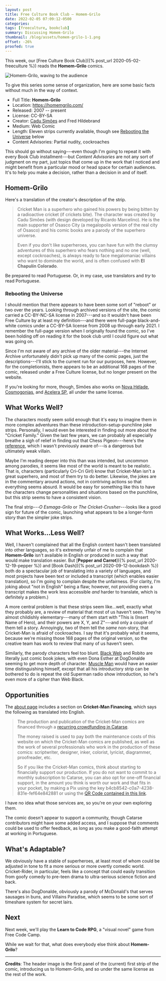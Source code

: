 ```yaml
---
layout: post
title: Free Culture Book Club — Homem-Grilo
date: 2022-02-05 07:09:12-0500
categories:
tags: [freeculture, bookclub]
summary: Discussing Homem-Grilo
thumbnail: /blog/assets/homem-grilo-1-1.png
offset: -26%
proofed: true
---
```


This week, our [Free Culture Book Club]({% post_url 2020-05-02-freeculture %}) reads the **Homem-Grilo** comics.

![Homem-Grilo, waving to the audience](/blog/assets/homem-grilo-1-1.png "The bridge is famous enough that it's featured on Wikipedia's page for the real Osasco")

To give this series some sense of organization, here are some basic facts without much in the way of context.

 * Full Title:  **Homem-Grilo**
 * Location:  <https://homemgrilo.com/>
 * Released:  2007 -- present
 * License:  CC-BY-SA
 * Creator:  [Cadu Simões](https://cadusimoes.com/) and Fred Hildebrand
 * Medium:  Web Comic
 * Length:  Eleven strips currently available, though see [Rebooting the Universe](#rebooting-the-universe) below
 * Content Advisories:  Partial nudity, cockroaches

This should go without saying---even though I'm going to repeat it with every Book Club installment---but *Content Advisories* are not any sort of judgment on my part, just topics that come up in the work that I noticed and might benefit from a particular mood or head space for certain audiences.  It's to help you make a decision, rather than a decision in and of itself.

## Homem-Grilo

Here's a translation of the creator's description of the strip.

 > Cricket Man is a superhero who gained his powers by being bitten by a radioactive cricket (if crickets bite). The character was created by Cadu Simões (with design developed by Ricardo Marcelino). He is the main supporter of Osasco City (a megalopolis version of the real city of Osasco) and his comic books are a parody of the superhero universe.
 >
 > Even if you don't like superheroes, you can have fun with the clumsy adventures of this superhero who fears nothing and no one (well, except cockroaches), is always ready to face megalomaniac villains who want to dominate the world, and is often confused with **El Chapulín Colorado**. 

Be prepared to read Portuguese.  Or, in my case, use translators and *try* to read Portuguese.

### Rebooting the Universe

I should mention that there appears to have been some sort of "reboot" or two over the years.  Looking through archived versions of the site, the comic carried a CC-BY-NC-SA license in 2007---and so it wouldn't have been Free Culture by at least my definition---and there were full-page black-and-white comics under a CC-BY-SA license from 2008 up through early 2021.  I remember the full-page version when I originally found the comic, so I've been holding off on reading it for the book club until I could figure out what was going on.

Since I'm not aware of any archive of the older material---the Internet Archive unfortunately didn't pick up many of the comic pages, just the descriptions---I'll stick to the current run for our purposes, here.  However, for the completionists, there appears to be an additional 168 pages of the comic, released under a Free Culture license, but no longer present on the website.

If you're looking for more, though, Simões also works on [Nova Hélade](https://novahelade.com/), [Cosmogonias](https://cadusimoes.com/cosmogonias/), and [Acelera SP](https://cadusimoes.com/acelerasp/), all under the same license.

## What Works Well?

The characters mostly seem solid enough that it's easy to imagine them in more complex adventures than these introduction-setup-punchline joke strips.  Personally, I would even be interested in finding out more about the "Cricket Family."  Given the last few years, we can probably all especially breathe a sigh of relief in finding out that Chess Pigeon---here's the [reference](https://rationalwiki.org/wiki/Pigeon_chess), which I wasn't previously aware of---is a dangerous but ultimately weak villain.

Maybe I'm reading deeper into this than was intended, but uncommon among parodies, it seems like most of the world is meant to be realistic.  That is, characters (particularly Cri-Cri Girl) know that Cricket-Man isn't a great superhero, and most of them try to do better.  Likewise, the jokes are in the commentary around actions, not in contriving actions so that everything seems absurd.  It would be easy for something like this to have the characters change personalities and situations based on the punchline, but this strip seems to have a consistent vision.

The final strip---*O Esmaga-Grilo* or *The Cricket-Crusher*---looks like a good sign for future of the comic, launching what appears to be a longer-form story than the simpler joke strips.

## What Works...Less Well?

Well, I haven't complained that all the English content hasn't been translated into other languages, so it's extremely unfair of me to complain that **Homem-Grilo** isn't available in English or produced in such a way that would make translation easier.  But [**Pepper and Carrot**]({% post_url 2020-12-19-pepper %}) and [Book Dash]({% post_url 2020-09-12-bookdash %}) both do a spectacular job of translating into a variety of languages, and most projects have been text or included a transcript (which enables easier translation), so I'm going to complain despite the unfairness.  (For clarity, I'm joking about "not in English" being a flaw; however, not providing even a transcript makes the work less accessible *and* harder to translate, which is definitely a problem.)

A more central problem is that these strips seem like...well, exactly what they probably are, a review of material that most of us haven't seen.  They're almost childishly elementary---many of them start with "This is (Insert Name of Hero), and their powers are X, Y, and Z"---and only a couple of them tell a story.  Annoyingly, two of them tell the *same* non-story, that Cricket-Man is afraid of cockroaches.  I say that it's probably what it seems, because we're missing those 168 pages of the original version, so the creative team has work to review that many of us haven't seen.

Similarly, the parody characters feel too blunt.  [Black Web](https://homemgrilo.com/personagens/teianegra/) and Robito are literally just comic book jokes, with even Dona Esther at DogDonalde seeming to get more depth of character.  [Muscle Man](https://homemgrilo.com/personagens/musculoso/) would have an easier time distinguishing himself, except that all his introductory strip can be bothered to do is repeat the old Superman radio show introduction, so he's even more of a cipher than Web Black.

## Opportunities

The [about page](https://homemgrilo.com/sobre/) includes a section on **Cricket-Man Financing**, which says the following as translated into English.

 > The production and publication of the Cricket-Man comics are financed through a [recurring crowdfunding in Catarse](https://www.catarse.me/cadusimoes).
 >
 > The money raised is used to pay both the maintenance costs of this website on which the Cricket-Man comics are published, as well as the work of several professionals who work in the production of these comics: scriptwriter, designer, inker, colorist, lyricist, diagrammer, proofreader, etc.
 >
 > So if you like the Cricket-Man comics, think about starting to financially support our production. If you do not want to commit to a monthly subscription to Catarse, you can also opt for one-off financial support, in the amount you think is worth our work and that fits in your pocket, by making a Pix using the key b4cb8542-c0a7-4238-831e-fef64e842881 or using the [QR Code contained in this link](https://nubank.com.br/pagar/3ests/iVz1asuMdF).

I have no idea what those services are, so you're on your own exploring them.

The comic doesn't appear to support a community, though Catarse contributors might have some added access, and I suppose that comments could be used to offer feedback, as long as you make a good-faith attempt at working in Portuguese.

## What's Adaptable?

We obviously have a stable of superheroes, at least most of whom could be adjusted in tone to fit a more serious or more overtly comedic world.  Cricket-Rider, in particular, feels like a concept that could easily transition from goofy comedy to pre-teen drama to ultra-serious science fiction and back.

There's also DogDonalde, obviously a parody of McDonald's that serves sausages in buns, and Villains Paradise, which seems to be some sort of timeshare system for secret lairs.

## Next

Next week, we'll play the **Learn to Code RPG**, a "visual novel" game from Free Code Camp.

While we wait for that, what does everybody else think about **Homem-Grilo**?

* * *

**Credits**:  The header image is the first panel of the (current) first strip of the comic, introducing us to Homem-Grilo, and so under the same license as the rest of the work.
